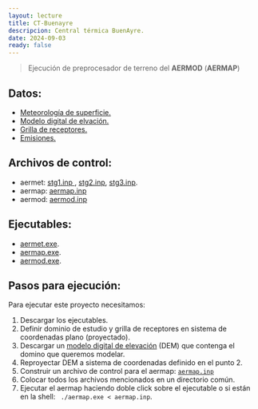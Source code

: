 ```yaml
--- 
layout: lecture
title: CT-Buenayre
descripcion: Central térmica BuenAyre.
date: 2024-09-03
ready: false
---
```


> Ejecución de preprocesador de terreno del **AERMOD** (**AERMAP**)

## Datos:
- [Meteorología de superficie.](./ctbay/875530-99999-2024)
- [Modelo digital de elvación.](./ctbay/ceamse.tif)
- [Grilla de receptores.      ](./ctbay/ceamse.rec)
- [Emisiones.                 ](./ctbay/emis.csv)

## Archivos de control:

- aermet: [stg1.inp  ](./ctbay/stg1.inp), [stg2.inp](./ctbay/stg2.inp), [stg3.inp](./ctbay/stg3.inp).
- aermap: [aermap.inp](./ctbay/aermap.inp)
- aermod: [aermod.inp](./ctbay/aermod.inp)


## Ejecutables:

- [aermet.exe](https://gaftp.epa.gov/Air/aqmg/SCRAM/models/related/aermap/aermap_exe.zip).
- [aermap.exe](https://gaftp.epa.gov/Air/aqmg/SCRAM/models/related/aermap/aermap_exe.zip).
- [aermod.exe](https://gaftp.epa.gov/Air/aqmg/SCRAM/models/related/aermap/aermap_exe.zip).


## Pasos para ejecución:
Para ejecutar este proyecto necesitamos:
1. Descargar los ejecutables.
2. Definir dominio de estudio y grilla de receptores en sistema de coordenadas plano (proyectado).
3. Descargar un [modelo digital de elevación](https://www.ign.gob.ar/NuestrasActividades/Geodesia/ModeloDigitalElevaciones/Mapa) (DEM) que contenga el domino que queremos modelar.
4. Reproyectar DEM a sistema de coordenadas definido en el punto 2.
5. Construir un archivo de control para el aermap: [``aermap.inp``](archivos/aermod/aermap.inp)
6. Colocar todos los archivos mencionados en un directorio común.
7. Ejecutar el aermap haciendo doble click sobre el ejecutable o si están en la shell: `` ./aermap.exe < aermap.inp``.



